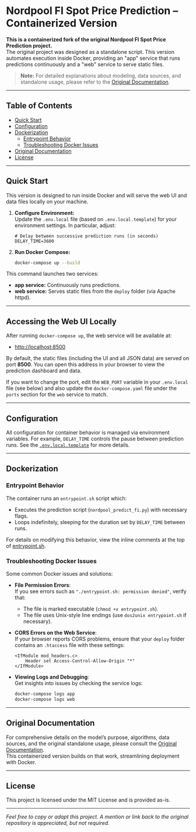 # Nordpool FI Spot Price Prediction – Containerized Version

**This is a containerized fork of the original Nordpool FI Spot Price Prediction project.**  
The original project was designed as a standalone script. This version automates execution inside Docker, providing an "app" service that runs predictions continuously and a "web" service to serve static files.

> **Note:** For detailed explanations about modeling, data sources, and standalone usage, please refer to the [Original Documentation](https://github.com/vividfog/nordpool-predict-fi/tree/main).

---

## Table of Contents
- [Quick Start](#quick-start)
- [Configuration](#configuration)
- [Dockerization](#dockerization)
  - [Entrypoint Behavior](#entrypoint-behavior)
  - [Troubleshooting Docker Issues](#troubleshooting-docker-issues)
- [Original Documentation](#original-documentation)
- [License](#license)

---

## Quick Start

This version is designed to run inside Docker and will serve the web UI and data files locally on your machine.

1. **Configure Environment:**  
   Update the `.env.local` file (based on `.env.local.template`) for your environment settings. In particular, adjust:
   
   ```dotenv
   # Delay between successive prediction runs (in seconds)
   DELAY_TIME=3600
   ```

2. **Run Docker Compose:**

   ```bash
   docker-compose up --build
   ```

This command launches two services:
- **app service:** Continuously runs predictions.
- **web service:** Serves static files from the `deploy` folder (via Apache httpd).

---

## Accessing the Web UI Locally

After running `docker-compose up`, the web service will be available at:

- [http://localhost:8500](http://localhost:8500)

By default, the static files (including the UI and all JSON data) are served on port **8500**. You can open this address in your browser to view the prediction dashboard and data.

If you want to change the port, edit the `WEB_PORT` variable in your `.env.local` file (see below) and also update the `docker-compose.yaml` file under the `ports` section for the `web` service to match.

---

## Configuration

All configuration for container behavior is managed via environment variables. For example, `DELAY_TIME` controls the pause between prediction runs. See the [`.env.local.template`](.env.local.template) for more details.

---

## Dockerization

### Entrypoint Behavior

The container runs an `entrypoint.sh` script which:
- Executes the prediction script (`nordpool_predict_fi.py`) with necessary flags.
- Loops indefinitely, sleeping for the duration set by `DELAY_TIME` between runs.

For details on modifying this behavior, view the inline comments at the top of [entrypoint.sh](entrypoint.sh).

### Troubleshooting Docker Issues

Some common Docker issues and solutions:

- **File Permission Errors**:  
  If you see errors such as `"./entrypoint.sh: permission denied"`, verify that:
  - The file is marked executable (`chmod +x entrypoint.sh`).
  - The file uses Unix-style line endings (use `dos2unix entrypoint.sh` if necessary).

- **CORS Errors on the Web Service**:  
  If your browser reports CORS problems, ensure that your `deploy` folder contains an `.htaccess` file with these settings:
  
  ```apacheconf
  <IfModule mod_headers.c>
      Header set Access-Control-Allow-Origin "*"
  </IfModule>
  ```

- **Viewing Logs and Debugging**:  
  Get insights into issues by checking the service logs:
  
  ```bash
  docker-compose logs app
  docker-compose logs web
  ```

---

## Original Documentation

For comprehensive details on the model’s purpose, algorithms, data sources, and the original standalone usage, please consult the [Original Documentation](https://github.com/ORIGINAL_REPO_LINK).  
This containerized version builds on that work, streamlining deployment with Docker.

---

## License

This project is licensed under the MIT License and is provided as-is.

---

*Feel free to copy or adapt this project. A mention or link back to the original repository is appreciated, but not required.*